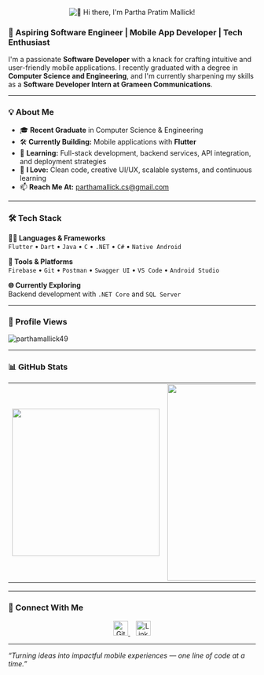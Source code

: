 <p align="center">
  <img src="https://readme-typing-svg.demolab.com?font=Fira&size=26&duration=3000&pause=5000&color=1F75C6&center=true&vCenter=true&width=600&lines=Hi+there%2C+I'm+Partha+Pratim+Mallick!" alt="👋 Hi there, I'm Partha Pratim Mallick!" />
</p>


### 🚀 Aspiring Software Engineer | Mobile App Developer | Tech Enthusiast

<!--<img src="https://readme-typing-svg.demolab.com?font=Fira+Code&size=22&pause=1000&color=1F75C6&center=true&vCenter=true&width=435&lines=Aspiring+Software+Engineer;Flutter+Lover+%F0%9F%93%B1;Always+Learning+%F0%9F%93%9A;Clean+%26+Efficient+Code" alt="Typing SVG" />-->

I'm a passionate **Software Developer** with a knack for crafting intuitive and user-friendly mobile applications. I recently graduated with a degree in **Computer Science and Engineering**, and I'm currently sharpening my skills as a **Software Developer Intern at Grameen Communications**.

---

### 💡 About Me

- 🎓 **Recent Graduate** in Computer Science & Engineering  
- 🛠️ **Currently Building:** Mobile applications with **Flutter**  
- 🌱 **Learning:** Full-stack development, backend services, API integration, and deployment strategies  
- 💬 **I Love:** Clean code, creative UI/UX, scalable systems, and continuous learning  
- 📫 **Reach Me At:** [parthamallick.cs@gmail.com](mailto:parthamallick.cs@gmail.com)

---

### 🛠️ Tech Stack

**👨‍💻 Languages & Frameworks**  
`Flutter` • `Dart` • `Java` • `C` • `.NET` • `C#` • `Native Android`

**🧰 Tools & Platforms**  
`Firebase` • `Git` • `Postman` • `Swagger UI` • `VS Code` • `Android Studio`

**🌐 Currently Exploring**  
Backend development with `.NET Core` and `SQL Server`

---

### 👀 Profile Views

<p align="left">
  <img src="https://komarev.com/ghpvc/?username=parthamallick49&label=Profile%20Views&color=0e75b6&style=flat" alt="parthamallick49" />
</p>

---

### 📊 GitHub Stats

<table>
  <tr>
    <td>
      <img src="https://github-readme-stats.vercel.app/api/top-langs/?username=parthamallick49&layout=compact&theme=default" width="300"/>
    </td>
    <td>
      <img src="https://github-readme-stats.vercel.app/api?username=parthamallick49&show_icons=true&theme=default&count_private=true" width="400"/>
    </td>
    <td>
      <img src="https://streak-stats.demolab.com?user=parthamallick49&theme=default" width="350"/>
    </td>
  </tr>
</table>

---

### 🔗 Connect With Me

<p align="center">
  <a href="https://github.com/parthamallick49" target="_blank">
    <img src="https://cdn.jsdelivr.net/npm/simple-icons@3.0.1/icons/github.svg" alt="GitHub" height="30">
  </a>
  &nbsp;&nbsp;
  <a href="https://www.linkedin.com/in/parthamalllick/" target="_blank">
    <img src="https://cdn.jsdelivr.net/npm/simple-icons@3.0.1/icons/linkedin.svg" alt="LinkedIn" height="30">
  </a>
</p>

---

_“Turning ideas into impactful mobile experiences — one line of code at a time.”_
